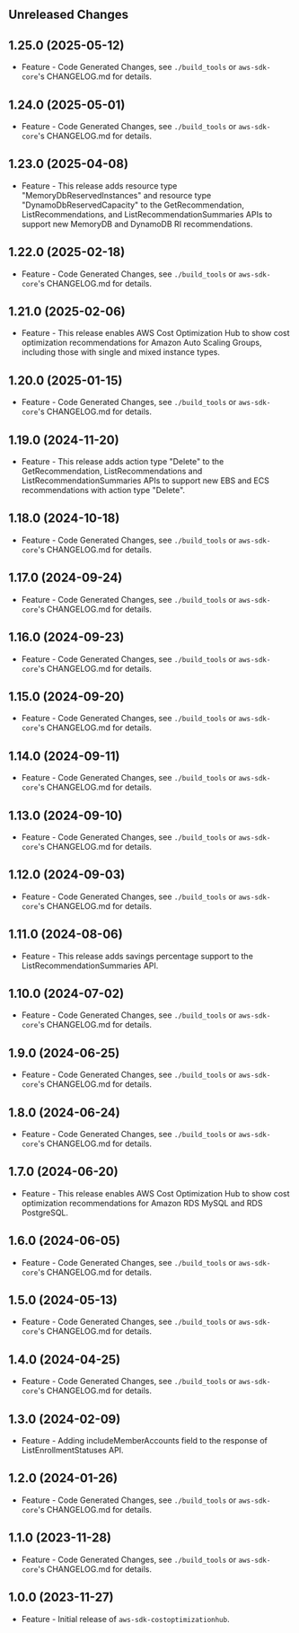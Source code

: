 Unreleased Changes
------------------

1.25.0 (2025-05-12)
------------------

* Feature - Code Generated Changes, see `./build_tools` or `aws-sdk-core`'s CHANGELOG.md for details.

1.24.0 (2025-05-01)
------------------

* Feature - Code Generated Changes, see `./build_tools` or `aws-sdk-core`'s CHANGELOG.md for details.

1.23.0 (2025-04-08)
------------------

* Feature - This release adds resource type "MemoryDbReservedInstances" and resource type "DynamoDbReservedCapacity" to the GetRecommendation, ListRecommendations, and ListRecommendationSummaries APIs to support new MemoryDB and DynamoDB RI recommendations.

1.22.0 (2025-02-18)
------------------

* Feature - Code Generated Changes, see `./build_tools` or `aws-sdk-core`'s CHANGELOG.md for details.

1.21.0 (2025-02-06)
------------------

* Feature - This release enables AWS Cost Optimization Hub to show cost optimization recommendations for Amazon Auto Scaling Groups, including those with single and mixed instance types.

1.20.0 (2025-01-15)
------------------

* Feature - Code Generated Changes, see `./build_tools` or `aws-sdk-core`'s CHANGELOG.md for details.

1.19.0 (2024-11-20)
------------------

* Feature - This release adds action type "Delete" to the GetRecommendation, ListRecommendations and ListRecommendationSummaries APIs to support new EBS and ECS recommendations with action type "Delete".

1.18.0 (2024-10-18)
------------------

* Feature - Code Generated Changes, see `./build_tools` or `aws-sdk-core`'s CHANGELOG.md for details.

1.17.0 (2024-09-24)
------------------

* Feature - Code Generated Changes, see `./build_tools` or `aws-sdk-core`'s CHANGELOG.md for details.

1.16.0 (2024-09-23)
------------------

* Feature - Code Generated Changes, see `./build_tools` or `aws-sdk-core`'s CHANGELOG.md for details.

1.15.0 (2024-09-20)
------------------

* Feature - Code Generated Changes, see `./build_tools` or `aws-sdk-core`'s CHANGELOG.md for details.

1.14.0 (2024-09-11)
------------------

* Feature - Code Generated Changes, see `./build_tools` or `aws-sdk-core`'s CHANGELOG.md for details.

1.13.0 (2024-09-10)
------------------

* Feature - Code Generated Changes, see `./build_tools` or `aws-sdk-core`'s CHANGELOG.md for details.

1.12.0 (2024-09-03)
------------------

* Feature - Code Generated Changes, see `./build_tools` or `aws-sdk-core`'s CHANGELOG.md for details.

1.11.0 (2024-08-06)
------------------

* Feature - This release adds savings percentage support to the ListRecommendationSummaries API.

1.10.0 (2024-07-02)
------------------

* Feature - Code Generated Changes, see `./build_tools` or `aws-sdk-core`'s CHANGELOG.md for details.

1.9.0 (2024-06-25)
------------------

* Feature - Code Generated Changes, see `./build_tools` or `aws-sdk-core`'s CHANGELOG.md for details.

1.8.0 (2024-06-24)
------------------

* Feature - Code Generated Changes, see `./build_tools` or `aws-sdk-core`'s CHANGELOG.md for details.

1.7.0 (2024-06-20)
------------------

* Feature - This release enables AWS Cost Optimization Hub to show cost optimization recommendations for Amazon RDS MySQL and RDS PostgreSQL.

1.6.0 (2024-06-05)
------------------

* Feature - Code Generated Changes, see `./build_tools` or `aws-sdk-core`'s CHANGELOG.md for details.

1.5.0 (2024-05-13)
------------------

* Feature - Code Generated Changes, see `./build_tools` or `aws-sdk-core`'s CHANGELOG.md for details.

1.4.0 (2024-04-25)
------------------

* Feature - Code Generated Changes, see `./build_tools` or `aws-sdk-core`'s CHANGELOG.md for details.

1.3.0 (2024-02-09)
------------------

* Feature - Adding includeMemberAccounts field to the response of ListEnrollmentStatuses API.

1.2.0 (2024-01-26)
------------------

* Feature - Code Generated Changes, see `./build_tools` or `aws-sdk-core`'s CHANGELOG.md for details.

1.1.0 (2023-11-28)
------------------

* Feature - Code Generated Changes, see `./build_tools` or `aws-sdk-core`'s CHANGELOG.md for details.

1.0.0 (2023-11-27)
------------------

* Feature - Initial release of `aws-sdk-costoptimizationhub`.

